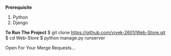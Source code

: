 **Prerequisite**
1. Python
2. Django

**To Run The Project**
$ git clone https://github.com/vivek-2601/Web-Store.git
$ cd Web-Store
$ python manage.py runserver

Open For Your Merge Requests...
